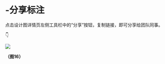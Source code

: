 # -分享标注

点击设计图详情页左侧工具栏中的“分享”按钮，复制链接，即可分享给团队同事。 

👇

![](https://images-cdn.shimo.im/PtaehDGNflQgngQN/16.gif)

**（图16）**

